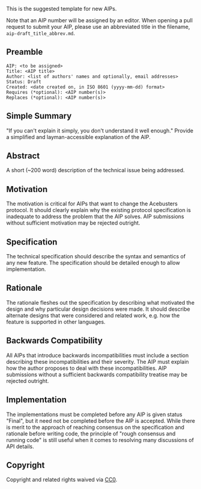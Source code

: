 This is the suggested template for new AIPs.

Note that an AIP number will be assigned by an editor. When opening a pull request to submit your AIP, please use an abbreviated title in the filename, `aip-draft_title_abbrev.md`.

## Preamble

    AIP: <to be assigned>
    Title: <AIP title>
    Author: <list of authors' names and optionally, email addresses>
    Status: Draft
    Created: <date created on, in ISO 8601 (yyyy-mm-dd) format>
    Requires (*optional): <AIP number(s)>
    Replaces (*optional): <AIP number(s)>


## Simple Summary
"If you can't explain it simply, you don't understand it well enough." Provide a simplified and layman-accessible explanation of the AIP.

## Abstract
A short (~200 word) description of the technical issue being addressed.

## Motivation
The motivation is critical for AIPs that want to change the Acebusters protocol. It should clearly explain why the existing protocol specification is inadequate to address the problem that the AIP solves. AIP submissions without sufficient motivation may be rejected outright.

## Specification
The technical specification should describe the syntax and semantics of any new feature. The specification should be detailed enough to allow implementation. 

## Rationale
The rationale fleshes out the specification by describing what motivated the design and why particular design decisions were made. It should describe alternate designs that were considered and related work, e.g. how the feature is supported in other languages.

## Backwards Compatibility
All AIPs that introduce backwards incompatibilities must include a section describing these incompatibilities and their severity. The AIP must explain how the author proposes to deal with these incompatibilities. AIP submissions without a sufficient backwards compatibility treatise may be rejected outright.


## Implementation
The implementations must be completed before any AIP is given status "Final", but it need not be completed before the AIP is accepted. While there is merit to the approach of reaching consensus on the specification and rationale before writing code, the principle of "rough consensus and running code" is still useful when it comes to resolving many discussions of API details.

## Copyright
Copyright and related rights waived via [CC0](https://creativecommons.org/publicdomain/zero/1.0/).
